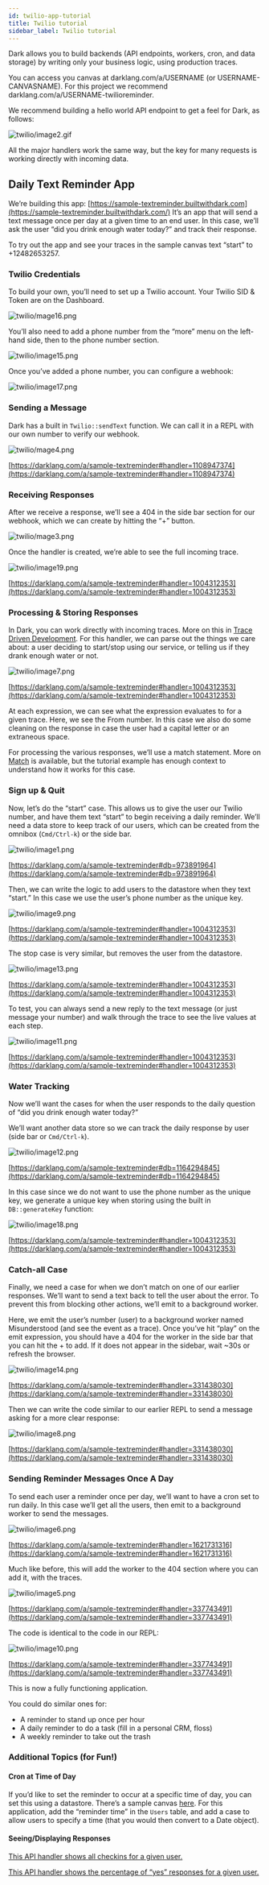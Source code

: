 ```yaml
---
id: twilio-app-tutorial
title: Twilio tutorial
sidebar_label: Twilio tutorial
---
```


Dark allows you to build backends (API endpoints, workers, cron, and data
storage) by writing only your business logic, using production traces.

You can access you canvas at darklang.com/a/USERNAME (or USERNAME-CANVASNAME).
For this project we recommend darklang.com/a/USERNAME-twilioreminder.

We recommend building a hello world API endpoint to get a feel for Dark, as
follows:

![twilio/image2.gif](/img/twilio/image2.gif)

All the major handlers work the same way, but the key for many requests is
working directly with incoming data.

## Daily Text Reminder App

We’re building this app:
[https://sample-textreminder.builtwithdark.com](https://sample-textreminder.builtwithdark.com/)
It’s an app that will send a text message once per day at a given time to an end
user. In this case, we’ll ask the user “did you drink enough water today?” and
track their response.

To try out the app and see your traces in the sample canvas text “start” to
+12482653257.

### Twilio Credentials

To build your own, you’ll need to set up a Twilio account. Your Twilio SID &
Token are on the Dashboard.

![twilio/mage16.png](/img/twilio/image16.png)

You’ll also need to add a phone number from the “more” menu on the left-hand
side, then to the phone number section.

![twilio/image15.png](/img/twilio/image15.png)

Once you’ve added a phone number, you can configure a webhook:

![twilio/image17.png](/img/twilio/image17.png)

### Sending a Message

Dark has a built in `Twilio::sendText` function. We can call it in a REPL with
our own number to verify our webhook.

![twilio/mage4.png](/img/twilio/image4.png)

[https://darklang.com/a/sample-textreminder#handler=1108947374](https://darklang.com/a/sample-textreminder#handler=1108947374)

### Receiving Responses

After we receive a response, we’ll see a 404 in the side bar section for our
webhook, which we can create by hitting the “+” button.

![twilio/mage3.png](/img/twilio/image3.png)

Once the handler is created, we’re able to see the full incoming trace.

![twilio/image19.png](/img/twilio/image19.png)

[https://darklang.com/a/sample-textreminder#handler=1004312353](https://darklang.com/a/sample-textreminder#handler=1004312353)

### Processing & Storing Responses

In Dark, you can work directly with incoming traces. More on this in
[Trace Driven Development](trace-driven-development.md). For this handler, we
can parse out the things we care about: a user deciding to start/stop using our
service, or telling us if they drank enough water or not.

![twilio/image7.png](/img/twilio/image7.png)

[https://darklang.com/a/sample-textreminder#handler=1004312353](https://darklang.com/a/sample-textreminder#handler=1004312353)

At each expression, we can see what the expression evaluates to for a given
trace. Here, we see the From number. In this case we also do some cleaning on
the response in case the user had a capital letter or an extraneous space.

For processing the various responses, we’ll use a match statement. More on
[Match](functional-aspects.md#match) is available, but the tutorial example has
enough context to understand how it works for this case.

### Sign up & Quit

Now, let’s do the “start” case. This allows us to give the user our Twilio
number, and have them text “start” to begin receiving a daily reminder. We’ll
need a data store to keep track of our users, which can be created from the
omnibox (`Cmd/Ctrl-k`) or the side bar.

![twilio/image1.png](/img/twilio/image1.png)

[https://darklang.com/a/sample-textreminder#db=973891964](https://darklang.com/a/sample-textreminder#db=973891964)

Then, we can write the logic to add users to the datastore when they text
“start.” In this case we use the user’s phone number as the unique key.

![twilio/image9.png](/img/twilio/image9.png)

[https://darklang.com/a/sample-textreminder#handler=1004312353](https://darklang.com/a/sample-textreminder#handler=1004312353)

The stop case is very similar, but removes the user from the datastore.

![twilio/image13.png](/img/twilio/image13.png)

[https://darklang.com/a/sample-textreminder#handler=1004312353](https://darklang.com/a/sample-textreminder#handler=1004312353)

To test, you can always send a new reply to the text message (or just message
your number) and walk through the trace to see the live values at each step.

![twilio/image11.png](/img/twilio/image11.png)

[https://darklang.com/a/sample-textreminder#handler=1004312353](https://darklang.com/a/sample-textreminder#handler=1004312353)

### Water Tracking

Now we’ll want the cases for when the user responds to the daily question of
“did you drink enough water today?”

We’ll want another data store so we can track the daily response by user (side
bar or `Cmd/Ctrl-k`).

![twilio/image12.png](/img/twilio/image12.png)

[https://darklang.com/a/sample-textreminder#db=1164294845](https://darklang.com/a/sample-textreminder#db=1164294845)

In this case since we do not want to use the phone number as the unique key, we
generate a unique key when storing using the built in `DB::generateKey`
function:

![twilio/image18.png](/img/twilio/image18.png)

[https://darklang.com/a/sample-textreminder#handler=1004312353](https://darklang.com/a/sample-textreminder#handler=1004312353)

### Catch-all Case

Finally, we need a case for when we don’t match on one of our earlier responses.
We’ll want to send a text back to tell the user about the error. To prevent this
from blocking other actions, we’ll emit to a background worker.

Here, we emit the user’s number (user) to a background worker named
Misunderstood (and see the event as a trace). Once you’ve hit “play” on the emit
expression, you should have a 404 for the worker in the side bar that you can
hit the + to add. If it does not appear in the sidebar, wait \~30s or refresh
the browser.

![twilio/image14.png](/img/twilio/image14.png)

[https://darklang.com/a/sample-textreminder#handler=331438030](https://darklang.com/a/sample-textreminder#handler=331438030)

Then we can write the code similar to our earlier REPL to send a message asking
for a more clear response:

![twilio/image8.png](/img/twilio/image8.png)

[https://darklang.com/a/sample-textreminder#handler=331438030](https://darklang.com/a/sample-textreminder#handler=331438030)

### Sending Reminder Messages Once A Day

To send each user a reminder once per day, we’ll want to have a cron set to run
daily. In this case we’ll get all the users, then emit to a background worker to
send the messages.

![twilio/image6.png](/img/twilio/image6.png)

[https://darklang.com/a/sample-textreminder#handler=1621731316](https://darklang.com/a/sample-textreminder#handler=1621731316)

Much like before, this will add the worker to the 404 section where you can add
it, with the traces.

![twilio/image5.png](/img/twilio/image5.png)

[https://darklang.com/a/sample-textreminder#handler=337743491](https://darklang.com/a/sample-textreminder#handler=337743491)

The code is identical to the code in our REPL:

![twilio/image10.png](/img/twilio/image10.png)

[https://darklang.com/a/sample-textreminder#handler=337743491](https://darklang.com/a/sample-textreminder#handler=337743491)

This is now a fully functioning application.

You could do similar ones for:

- A reminder to stand up once per hour
- A daily reminder to do a task (fill in a personal CRM, floss)
- A weekly reminder to take out the trash

### Additional Topics (for Fun!)

#### Cron at Time of Day

If you’d like to set the reminder to occur at a specific time of day, you can
set this using a datastore. There’s a sample canvas
[here](https://darklang.com/a/sample-setcrontorunatspecifictime). For this
application, add the “reminder time” in the `Users` table, and add a case to
allow users to specify a time (that you would then convert to a Date object).

#### Seeing/Displaying Responses

[This API handler shows all checkins for a given user.](https://darklang.com/a/sample-textreminder#handler=911581692)

[This API handler shows the percentage of “yes” responses for a given user.](https://darklang.com/a/sample-textreminder#handler=400638438)
